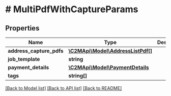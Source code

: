 # # MultiPdfWithCaptureParams

## Properties

Name | Type | Description | Notes
------------ | ------------- | ------------- | -------------
**address_capture_pdfs** | [**\C2MApi\Model\AddressListPdf[]**](AddressListPdf.md) |  |
**job_template** | **string** |  |
**payment_details** | [**\C2MApi\Model\PaymentDetails**](PaymentDetails.md) |  | [optional]
**tags** | **string[]** |  | [optional]

[[Back to Model list]](../../README.md#models) [[Back to API list]](../../README.md#endpoints) [[Back to README]](../../README.md)
